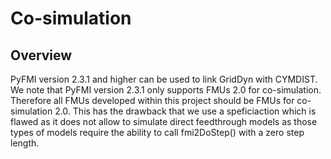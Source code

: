 # Co-simulation 


## Overview

PyFMI version 2.3.1 and higher can be used to link GridDyn with CYMDIST. 
We note that PyFMI version 2.3.1 only supports FMUs 2.0 for co-simulation.
Therefore all FMUs developed within this project should be FMUs for co-simulation
2.0. This has the drawback that we use a speficiaction which is flawed as it does not allow
to simulate direct feedthrough models as those types of models require the ability to call 
fmi2DoStep() with a zero step length.